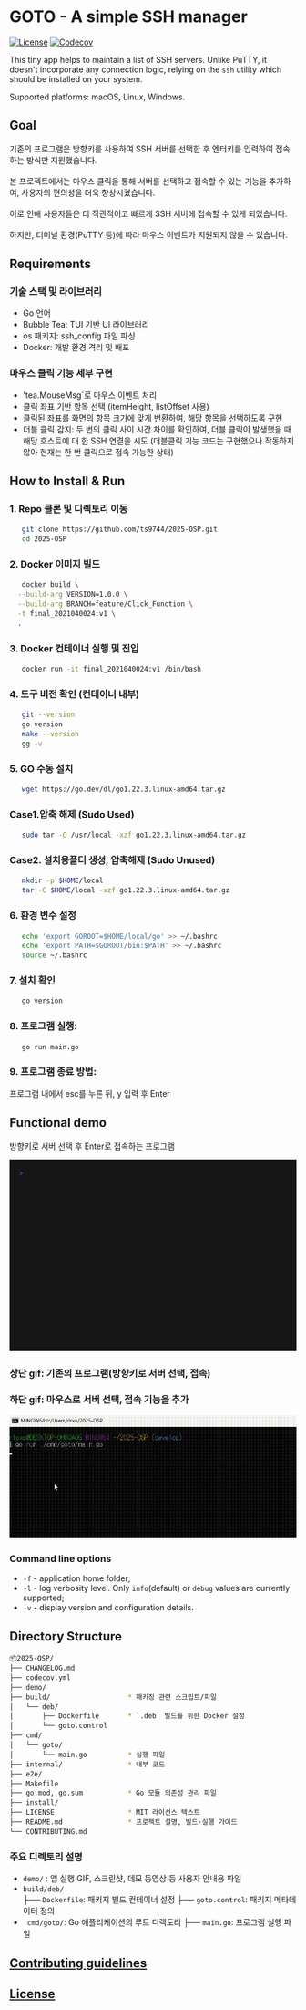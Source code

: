 # GOTO - A simple SSH manager #

[![License](https://img.shields.io/badge/license-MIT-blue.svg?style=flat-square)](https://raw.githubusercontent.com/grafviktor/goto/master/LICENSE)
[![Codecov](https://codecov.io/gh/grafviktor/goto/branch/develop/graph/badge.svg?token=tTyTsuCvNb)](https://codecov.io/gh/grafviktor/goto)

This tiny app helps to maintain a list of SSH servers. Unlike PuTTY, it doesn't incorporate any connection logic, relying on the `ssh` utility which should be installed on your system.

Supported platforms: macOS, Linux, Windows.

## Goal ##

  기존의 프로그램은 방향키를 사용하여 SSH 서버를 선택한 후 엔터키를 입력하여 접속하는 방식만 지원했습니다. <br><br>본 프로젝트에서는 마우스 클릭을 통해 서버를 선택하고 접속할 수 있는 기능을 추가하여, 사용자의 편의성을 더욱 향상시켰습니다. <br><br>이로 인해 사용자들은 더 직관적이고 빠르게 SSH 서버에 접속할 수 있게 되었습니다. <br><br>하지만, 터미널 환경(PuTTY 등)에 따라 마우스 이벤트가 지원되지 않을 수 있습니다.


## Requirements ##

### 기술 스택 및 라이브러리
- Go 언어
- Bubble Tea: TUI 기반 UI 라이브러리
- os 패키지: ssh_config 파일 파싱
- Docker: 개발 환경 격리 및 배포

### 마우스 클릭 기능 세부 구현
- 'tea.MouseMsg`로 마우스 이벤트 처리
- 클릭 좌표 기반 항목 선택 (itemHeight, listOffset 사용)
- 클릭된 좌표를 화면의 항목 크기에 맞게 변환하여, 해당 항목을 선택하도록 구현
- 더블 클릭 감지: 두 번의 클릭 사이 시간 차이를 확인하여, 더블 클릭이 발생했을 때 해당 호스트에 대   한 SSH 연결을 시도
(더블클릭 기능 코드는 구현했으나 작동하지 않아 현재는 한 번 클릭으로 접속 가능한 상태)

## How to Install & Run ##

### 1. Repo 클론 및 디렉토리 이동
```bash
   git clone https://github.com/ts9744/2025-OSP.git
   cd 2025-OSP
```
   
### 2. Docker 이미지 빌드
```bash
   docker build \
  --build-arg VERSION=1.0.0 \
  --build-arg BRANCH=feature/Click_Function \
  -t final_2021040024:v1 \
  .
```  
### 3. Docker 컨테이너 실행 및 진입
```bash
   docker run -it final_2021040024:v1 /bin/bash
```
### 4. 도구 버전 확인 (컨테이너 내부)
```bash
   git --version
   go version
   make --version
   gg -v
```
### 5. GO 수동 설치
```bash
   wget https://go.dev/dl/go1.22.3.linux-amd64.tar.gz
```
### Case1.압축 해제 (Sudo Used)
```bash
   sudo tar -C /usr/local -xzf go1.22.3.linux-amd64.tar.gz
```
### Case2. 설치용폴더 생성, 압축해제 (Sudo Unused)
```bash
   mkdir -p $HOME/local
   tar -C $HOME/local -xzf go1.22.3.linux-amd64.tar.gz
```
### 6. 환경 변수 설정
```bash
   echo 'export GOROOT=$HOME/local/go' >> ~/.bashrc
   echo 'export PATH=$GOROOT/bin:$PATH' >> ~/.bashrc
   source ~/.bashrc
```
### 7. 설치 확인
```bash
   go version
```
### 8. 프로그램 실행:
```bash
   go run main.go
```
### 9. 프로그램 종료 방법:
   프로그램 내에서 esc를 누른 뒤, y 입력 후 Enter



## Functional demo ##
방향키로 서버 선택 후 Enter로 접속하는 프로그램

![Shows how to open ssh session using goto](demo/edit_and_connect.gif)

### 상단 gif: 기존의 프로그램(방향키로 서버 선택, 접속)  

### 하단 gif: 마우스로 서버 선택, 접속 기능을 추가


![osp 실행 화면](ospvideo.gif)


### Command line options ###

* `-f` - application home folder;
* `-l` - log verbosity level. Only `info`(default) or `debug` values are currently supported;
* `-v` - display version and configuration details.

## Directory Structure ##
```bash
📦2025-OSP/
├── CHANGELOG.md             
├── codecov.yml              
├── demo/                    
├── build/                   * 패키징 관련 스크립트/파일
│   └── deb/
│       ├── Dockerfile       * `.deb` 빌드를 위한 Docker 설정
│       └── goto.control      
├── cmd/                     
│   └── goto/
│       └── main.go          * 실행 파일
├── internal/                * 내부 코드
├── e2e/                     
├── Makefile                 
├── go.mod, go.sum           * Go 모듈 의존성 관리 파일
├── install/                 
├── LICENSE                  * MIT 라이선스 텍스트
├── README.md                * 프로젝트 설명, 빌드·실행 가이드
└── CONTRIBUTING.md          
```
### 주요 디렉토리 설명
* `demo/` : 앱 실행 GIF, 스크린샷, 데모 동영상 등 사용자 안내용 파일
* `build/deb/`  
├── `Dockerfile`: 패키지 빌드 컨테이너 설정
├── `goto.control`: 패키지 메타데이터 정의
* ` cmd/goto/`: Go 애플리케이션의 루트 디렉토리
├── `main.go`: 프로그램 실행 파일


## [Contributing guidelines](CONTRIBUTING.md) ##

## [License](LICENSE) ##
